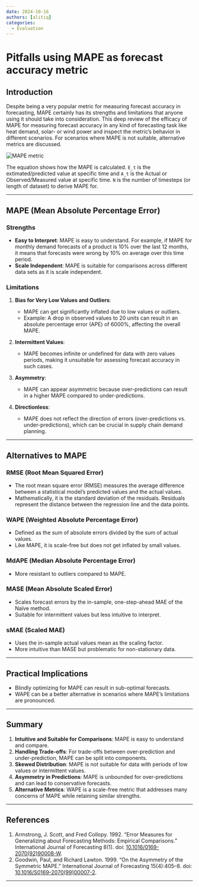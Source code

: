 ```yaml
---
date: 2024-10-16
authors: [alitiq]
categories:
  - Evaluation
---
```


# Pitfalls using MAPE as forecast accuracy metric 

## Introduction

Despite being a very popular metric for measuring forecast accuracy in forecasting, MAPE certainly has its strengths and limitations that anyone using it should take into consideration.
This deep review of the efficacy of MAPE for measuring forecast accuracy in any kind of forecasting task like heat demand, solar- or wind power and inspect the metric’s behavior in different scenarios. For scenarios where MAPE is not suitable, alternative metrics are discussed.

<!-- more -->

![MAPE metric](https://c3.ai/wp-content/uploads/2020/10/Screen-Shot-2020-11-08-at-5.50.38-PM-500x145.png)

The equation shows how the MAPE is calculated. `E_t` is the extimated/predicted value at specific time and `A_t` is the Actual or Observed/Measured value at specific time. `N` is the number of timesteps (or length of dataset) to derive MAPE for.  

---

## MAPE (Mean Absolute Percentage Error)

### Strengths

- **Easy to Interpret**: MAPE is easy to understand. For example, if MAPE for monthly demand forecasts of a product is 10% over the last 12 months, it means that forecasts were wrong by 10% on average over this time period.
- **Scale Independent**: MAPE is suitable for comparisons across different data sets as it is scale independent.

### Limitations

1. **Bias for Very Low Values and Outliers**:
    - MAPE can get significantly inflated due to low values or outliers. 
    - Example: A drop in observed values to 20 units can result in an absolute percentage error (APE) of 6000%, affecting the overall MAPE.

2. **Intermittent Values**:
    - MAPE becomes infinite or undefined for data with zero values periods, making it unsuitable for assessing forecast accuracy in such cases.

3. **Asymmetry**:
    - MAPE can appear asymmetric because over-predictions can result in a higher MAPE compared to under-predictions.

4. **Directionless**:
    - MAPE does not reflect the direction of errors (over-predictions vs. under-predictions), which can be crucial in supply chain demand planning.

---

## Alternatives to MAPE

### RMSE (Root Mean Squared Error)
- The root mean square error (RMSE) measures the average difference between a statistical model’s predicted values and the actual values. 
- Mathematically, it is the standard deviation of the residuals. Residuals represent the distance between the regression line and the data points.

### WAPE (Weighted Absolute Percentage Error)

- Defined as the sum of absolute errors divided by the sum of actual values.
- Like MAPE, it is scale-free but does not get inflated by small values.

### MdAPE (Median Absolute Percentage Error)

- More resistant to outliers compared to MAPE.

### MASE (Mean Absolute Scaled Error)

- Scales forecast errors by the in-sample, one-step-ahead MAE of the Naïve method.
- Suitable for intermittent values but less intuitive to interpret.

### sMAE (Scaled MAE)

- Uses the in-sample actual values mean as the scaling factor.
- More intuitive than MASE but problematic for non-stationary data.

---


## Practical Implications

- Blindly optimizing for MAPE can result in sub-optimal forecasts. 
- WAPE can be a better alternative in scenarios where MAPE’s limitations are pronounced.

---


## Summary

1. **Intuitive and Suitable for Comparisons**: MAPE is easy to understand and compare.
2. **Handling Trade-offs**: For trade-offs between over-prediction and under-prediction, MAPE can be split into components.
3. **Skewed Distribution**: MAPE is not suitable for data with periods of low values or intermittent values.
4. **Asymmetry in Predictions**: MAPE is unbounded for over-predictions and can lead to conservative forecasts.
5. **Alternative Metrics**: WAPE is a scale-free metric that addresses many concerns of MAPE while retaining similar strengths.

---


## References

1. Armstrong, J. Scott, and Fred Collopy. 1992. “Error Measures for Generalizing about Forecasting Methods: Empirical Comparisons.” International Journal of Forecasting 8(1). doi: [10.1016/0169-2070(92)90008-W](https://doi.org/10.1016/0169-2070(92)90008-W).
2. Goodwin, Paul, and Richard Lawton. 1999. “On the Asymmetry of the Symmetric MAPE.” International Journal of Forecasting 15(4):405–8. doi: [10.1016/S0169-2070(99)00007-2](https://doi.org/10.1016/S0169-2070(99)00007-2).

---